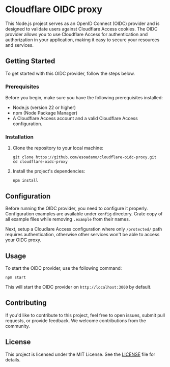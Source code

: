 # Cloudflare OIDC proxy

This Node.js project serves as an OpenID Connect (OIDC) provider and is designed to validate users against Cloudflare Access cookies. The OIDC provider allows you to use Cloudflare Access for authentication and authorization in your application, making it easy to secure your resources and services.

## Getting Started

To get started with this OIDC provider, follow the steps below.

### Prerequisites

Before you begin, make sure you have the following prerequisites installed:

- Node.js (version 22 or higher)
- npm (Node Package Manager)
- A Cloudflare Access account and a valid Cloudflare Access configuration.

### Installation

1. Clone the repository to your local machine:
   
   ```shell
   git clone https://github.com/esoadamo/cloudflare-oidc-proxy.git
   cd cloudflare-oidc-proxy
   ```

2. Install the project's dependencies:
   
   ```shell
   npm install
   ```

## Configuration

Before running the OIDC provider, you need to configure it properly. Configuration examples are available under `config` directory. Crate copy of all example files while removing `.example` from their names. 

Next, setup a Cloudlare Access configuration where only `/protected/` path requires authentication, otherwise other services won't be able to access your OIDC proxy.

## Usage

To start the OIDC provider, use the following command:

```shell
npm start
```

This will start the OIDC provider on `http://localhost:3000` by default.

## Contributing

If you'd like to contribute to this project, feel free to open issues, submit pull requests, or provide feedback. We welcome contributions from the community.

## License

This project is licensed under the MIT License. See the [LICENSE](LICENSE.txt) file for details.
